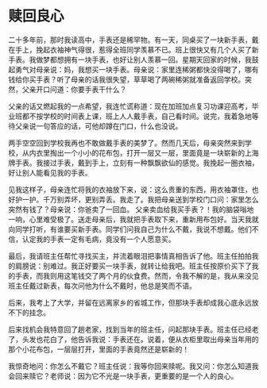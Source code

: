 # 赎回良心

二十多年前，那时我读高中，手表还是稀罕物。有一天，同桌买了一块新手表，戴在手上，挽起衣袖神气得很，惹得全班同学羡慕不已。班上很快又有几个人买了新手表。我做梦都想拥有一块手表，也好让别人羡慕一回。星期天回家的时候，我鼓起勇气对母亲说：妈，我想买一块手表。母亲说：家里连稀粥都快没得喝了，哪有钱给你买手表？听了母亲的话我很失望，草草喝了两碗稀粥就准备返回学校。突然，父亲开口问道：你要手表干什么？ 

父亲的话又燃起我的一点希望，我连忙谎称道：现在加班加点复习功课迎高考，毕业班都不按学校的时间表上课，班上人人戴手表，自己看时间。说完，我着急地等待父亲说一句答应的话，可他却蹲在门口，什么也没说。 

两手空空回到学校我再也不敢做戴手表的美梦了。然而几天后，母亲突然来到学校，从内衣里掏出一个小小的花布包，打开一层又一层，里面竟是一块崭新的上海牌手表。我接过手表，戴到手上，立刻有一种飘飘欲仙的感觉。我挽起一圈衣袖，好让别人能看见我的手表。 

见我这样子，母亲连忙将我的衣袖放下来，说：这么贵重的东西，用衣袖罩住，也好护一护。千万别弄坏，更别弄丢。我走了。我把母亲送到学校门口问：家里怎么突然有钱了？母亲说：你爸卖了一回血。 父亲卖血给我买手表？！我的脑袋嗡地一响，心里难受极了。送走母亲后，我就把手表取下来，重新用布包好。当天我就向同学打听，有谁要买新手表。同学们问我自己为什么不戴，我说不想戴。他们不信，认定我的手表一定有毛病，竟没有一个人愿意买。 

最后，我请班主任帮忙寻找买主，并流着眼泪把事情真相告诉了他。班主任拍拍我的肩膀说：别难过。我正好要买一块手表，就转让给我吧。班主任按原价买下了我的手表，而我则用这笔钱交了两个月的伙食费。然而，令我不解的是，我从来没见班主任戴过新表，每次问他为什么不戴时，他总是笑而不语。 

后来，我考上了大学，并留在远离家乡的省城工作，但那块手表却成我心底永远放不下的挂念。 

后来找机会我特意回了趟老家，找到当年的班主任，问起那块手表。班主任已经老了，头发也花白了，他告诉我说：手表还在。说着，便从衣柜里取出母亲当年用的那个小花布包，一层层打开，里面的手表竟然还是崭新的！ 

我惊奇地问：你怎么不戴它？班主任说：我等你回来赎呢。我又问：你怎么知道我会回来赎它？老师说：因为它不光是一块手表，更重要的是一个人的良心。
 